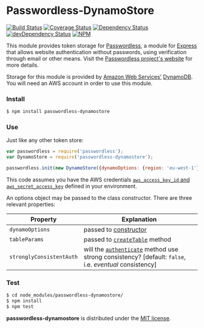# Passwordless-DynamoStore

[![Build Status][travis-img]][travis-url]
[![Coverage Status][cover-img]][cover-url]
[![Dependency Status][david-img]][david-url]
[![devDependency Status][david-dep-img]][david-dep-url]
[![NPM][npmjs-img]][npmjs-url]

This module provides token storage for
[Passwordless](//www.npmjs.com/package/passwordless), a module for
[Express](//www.npmjs.com/package/express) that allows website
authentication without passwords, using verification through email or other
means. Visit the [Passwordless project's website](//passwordless.net) for
more details.

Storage for this module is provided by [Amazon Web Services'](
//aws.amazon.com/) [DynamoDB](//aws.amazon.com/dynamodb/). You will need an AWS
account in order to use this module.

### Install
```bash
$ npm install passwordless-dynamostore
```

### Use
Just like any other token store:
```javascript
var passwordless = require('passwordless');
var DynamoStore = require('passwordless-dynamostore');

passwordless.init(new DynamoStore({dynamoOptions: {region: 'eu-west-1'}}));
```
This code assumes you have the AWS credentials [`aws_access_key_id` and
`aws_secret_access_key`][creds] defined in your environment.

An options object may be passed to the class constructor. There are three
relevant properties:

| Property                 | Explanation                              |
| -------------------------|------------------------------------------|
| `dynamoOptions`          | passed to [constructor][const]           |
| `tableParams`            | passed to [`createTable`][create] method |
| `stronglyConsistentAuth` | will the [`authenticate`][auth] method use strong consistency? [default: `false`, i.e. *eventual* consistency]  |

### Test
```bash
$ cd node_modules/passwordless-dynamostore/
$ npm install
$ npm test
```
**passwordless-dynamostore** is distributed under the [MIT
license](http://opensource.org/licenses/MIT).

[travis-url]: //travis-ci.org/jessaustin/passwordless-dynamostore "Travis"
[travis-img]: https://travis-ci.org/jessaustin/passwordless-dynamostore.svg?branch=master
[cover-url]: //coveralls.io/r/jessaustin/passwordless-dynamostore?branch=master "Coveralls"
[cover-img]: https://coveralls.io/repos/jessaustin/passwordless-dynamostore/badge.svg?branch=master&service=github
[david-url]: //david-dm.org/jessaustin/passwordless-dynamostore "David"
[david-img]: https://david-dm.org/jessaustin/passwordless-dynamostore.svg
[david-dep-url]: //david-dm.org/jessaustin/passwordless-dynamostore#info=devDependencies "David for dev"
[david-dep-img]: https://david-dm.org/jessaustin/passwordless-dynamostore/dev-status.svg
[npmjs-url]: //www.npmjs.org/package/passwordless-dynamostore "npm Registry"
[npmjs-img]: https://nodei.co/npm/passwordless-dynamostore.png?compact=true
[creds]: //docs.aws.amazon.com/cli/latest/userguide/cli-chap-getting-started.html#cli-config-files "AWS Credentials"
[const]: //docs.aws.amazon.com/AWSJavaScriptSDK/latest/AWS/DynamoDB.html#constructor-property "AWS.DynamoDB()"
[create]: //docs.aws.amazon.com/AWSJavaScriptSDK/latest/AWS/DynamoDB.html#createTable-property "AWS.DynamoDB.createTable()" 
[auth]: //github.com/florianheinemann/passwordless-tokenstore/blob/master/lib/tokenstore.js#L7-L22 "TokenStore.authenticate()"
